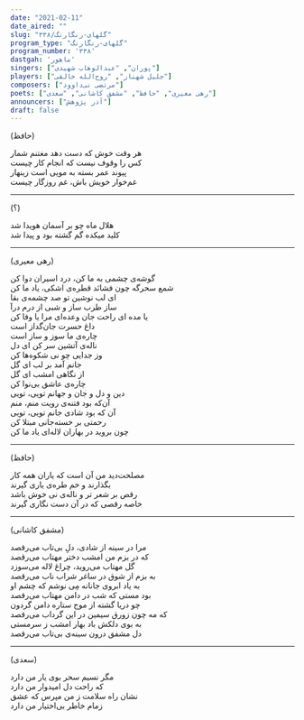 ```yaml
---
date: "2021-02-11"
date_aired: ""
slug: "گلهای-رنگارنگ/۳۳۸"
program_type: "گلهای-رنگارنگ"
program_number: '۳۳۸'
dastgah: 'ماهور'
singers: ["پوران", "عبدالوهاب شهیدی"]
players: ["جلیل شهناز", "روح‌الله خالقی"]
composers: ["مرتضی نی‌داوود"]
poets: ["رهی معیری", "حافظ", "مشفق کاشانی", "سعدی"]
announcers: ["آذر پژوهش"]
draft: false
---
```


(حافظ)  

هر وقت خوش که دست دهد مغتنم شمار  
کس را وقوف نیست که انجام کار چیست  
پیوند عمر بسته به مویی است زینهار  
غم‌خوار خویش باش، غم روزگار چیست  

---  

(؟)  

هلال ماه چو بر آسمان هویدا شد  
کلید میکده گم گشته بود و پیدا شد  

---  

(رهی معیری)  

گوشه‌ی چشمی به ما کن، درد اسیران دوا کن  
شمع سحرگه چون فشانَد قطره‌ی اشکی، یاد ما کن  
ای لب نوشین تو صد چشمه‌ی بقا  
ساز طرب ساز و شبی از درم درآ  
یا مده ای راحت جان وعده‌ای مرا یا وفا کن  
داغ حسرت جان‌گداز است  
چاره‌ی ما سوز و ساز است  
ناله‌ی آتشین سر کن ای دل  
وز جدایی چو نی شکوه‌ها کن  
جانم آمد بر لب ای گل  
از نگاهی امشب ای گل  
چاره‌ی عاشق بی‌نوا کن  
دین و دل و جان و جهانم تویی، تویی  
آن‌که بود فتنه‌ی رویت منم، منم  
آن که بود شادی جانم تویی، تویی  
رحمتی بر خسته‌جانی مبتلا کن  
چون بروید در بهاران لاله‌ای یاد ما کن  

---  

(حافظ)  

مصلحت‌دید من آن است که یاران همه کار  
بگذارند و خم طره‌ی یاری گیرند  
رقص بر شعر تر و ناله‌ی نی خوش باشد  
خاصه رقصی که در آن دست نگاری گیرند  

---  

(مشفق کاشانی)  

مرا در سینه از شادی، دلِ بی‌تاب می‌رقصد  
که در بزم من امشب دختر مهتاب می‌رقصد  
گل مهتاب می‌روید، چراغ لاله می‌سوزد  
به بزم از شوق در ساغر شراب ناب می‌رقصد  
به یاد ابروی جانانه مِی نوشم که چشم او  
بود مستی که شب در دامن مهتاب می‌رقصد  
چو دریا گشته از موج ستاره دامن گردون  
که مه چون زورق سیمین در این گرداب می‌رقصد  
به بوی دلکش باد بهار امشب ز سرمستی  
دل مشفق درون سینه‌ی بی‌تاب می‌رقصد  

---  

(سعدی)  

مگر نسیم سحر بوی یار من دارد  
که راحت دل امیدوار من دارد  
نشان راه سلامت ز من مپرس که عشق  
زمام خاطر بی‌اختیار من دارد  
